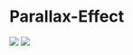 # Parallax-Effect

<img src="http://www.picshare.ru/uploads/191109/DNiS0m363Z.jpg" border="0"/></a>
<img src="http://www.picshare.ru/uploads/191109/xFWo041fL4.jpg" border="0"/></a>
